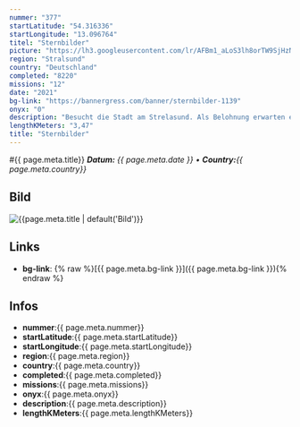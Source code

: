 ```yaml
---
nummer: "377"
startLatitude: "54.316336"
startLongitude: "13.096764"
titel: "Sternbilder"
picture: "https://lh3.googleusercontent.com/lr/AFBm1_aLoS3lh8orTW9SjHzNERYKiEy2fkVM36FLb5Iwp0df8mTFYjGia0kpOAIshVViW11VveE8wzLRdSrW5Aj6uBxmMImRWDdKz9eEgDzCfrVafJG7kAafA4WAHMmcFoRorV9Ea3YN3Fm2wFzfxckNi1ktdrCUD8SBqBaxWjD-X1uAE4hMV_MbxsOzjbpVmSFYKtn5RjC8wceGp0158o1gbdRc2Q7bLFwCZPUk88UrLhhosI84uJkTg8FO0HUTfegk9xq9I84xUQscOQtcHmNiIObqNUK5BGWOfMigzsELFExJ7qbDrkoGXaM-pZRr3OXURQDzaA0mPa6NaEl84q5eOjbsEIgRUof71JznbwiteB3cBzv6UHVmn-BzNm0kQUFTsG_c-xzQS9nSUw6_ceBPgVSPZEgfXKV3L7GytH5wIDW6FJb0-W5vv_c0rPjo3-Ub2Ygyrn8BDZ48EPtDUs5K9dYDIKUnofeFR-fPGe8MJxJPGvn_48QYVp6cor1x6idB7n3yVue9xsAcas8XA97O5eSMZA6CxxDoaE9EY0AOfqMfL2ZswVLWUd00ziWrgwJKMtY397Z7FKMBexXzcGAty59wSNHy77zQIXpgZCCpL9hcQdsKTg0OKzNYbmY_i1Z2uIfBJRomyHMSLIRN8xtX2xPa1RS6eF3sb6bdw6AhvULSBRNe1NmFHxTkOzwnbtWLVqoctEiG-XlWy4VpqWT1AXpHK7PpdnqCDGLOQ7z4utBoYZ41sKXjlw_neLkWpN_VlOySCKIVAg_mbVFVowLnPSj9JMEM0CrIHlalO6jj8TK8R8yI2hfmm4mqpimvXw7t_NSKjMTLEVivC6UNZAaeL4K2nDcWz9KPsytF"
region: "Stralsund"
country: "Deutschland"
completed: "8220"
missions: "12"
date: "2021"
bg-link: "https://bannergress.com/banner/sternbilder-1139"
onyx: "0"
description: "Besucht die Stadt am Strelasund. Als Belohnung erwarten euch die 12 Sternzeichen als Sternbild am Himmel."
lengthKMeters: "3,47"
title: "Sternbilder"
---
```


#{{ page.meta.title}}
_**Datum:** {{ page.meta.date }} • **Country:**{{ page.meta.country}}_

## Bild
![{{page.meta.title | default('Bild')}}]({{page.meta.picture}})

## Links
- **bg-link**: {% raw %}[{{ page.meta.bg-link }}]({{ page.meta.bg-link }}){% endraw %}

## Infos
- **nummer**:{{ page.meta.nummer}}
- **startLatitude**:{{ page.meta.startLatitude}}
- **startLongitude**:{{ page.meta.startLongitude}}
- **region**:{{ page.meta.region}}
- **country**:{{ page.meta.country}}
- **completed**:{{ page.meta.completed}}
- **missions**:{{ page.meta.missions}}
- **onyx**:{{ page.meta.onyx}}
- **description**:{{ page.meta.description}}
- **lengthKMeters**:{{ page.meta.lengthKMeters}}

